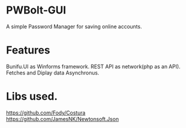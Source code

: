 # PWBolt-GUI

A simple Password Manager for saving online accounts. 

# Features
Bunifu.UI as Winforms framework.
REST API as network(php as an API).
Fetches and Diplay data Asynchronus.

# Libs used.
https://github.com/Fody/Costura
https://github.com/JamesNK/Newtonsoft.Json